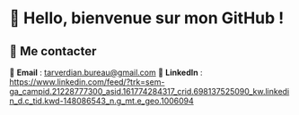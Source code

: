 # 👋 Hello, bienvenue sur mon GitHub !

## 🔗 Me contacter

📧 **Email** : tarverdian.bureau@gmail.com
💼 **LinkedIn** : https://www.linkedin.com/feed/?trk=sem-ga_campid.21228777300_asid.161774284317_crid.698137525090_kw.linkedin_d.c_tid.kwd-148086543_n.g_mt.e_geo.1006094
